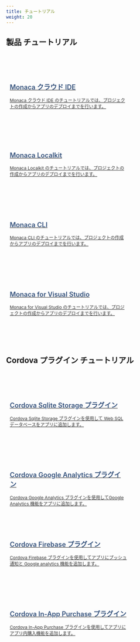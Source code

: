 ```yaml
---
title: チュートリアル
weight: 20
---
```


## 製品 チュートリアル

<div class="container">
    <div class="item">
        <a href="monaca_ide">
            <h3>Monaca クラウド IDE</h3>
            <p>Monaca クラウド IDE のチュートリアルでは、プロジェクトの作成からアプリのデプロイまでを行います。</p>
        </a>
    </div>
    <div class="item">
        <a href="monaca_localkit">
            <h3>Monaca Localkit</h3>
            <p>Monaca Localkit のチュートリアルでは、プロジェクトの作成からアプリのデプロイまでを行います。</p>
        </a>
    </div>
    <div class="item">
        <a href="monaca_cli">
            <h3>Monaca CLI</h3>
            <p>Monaca CLI のチュートリアルでは、プロジェクトの作成からアプリのデプロイまでを行います。</p>
        </a>
    </div>
    <div class="item">
        <a href="monaca_vs">
            <h3>Monaca for Visual Studio</h3>
            <p>Monaca for Visual Studio のチュートリアルでは、プロジェクトの作成からアプリのデプロイまでを行います。</p>
        </a>
    </div>
</div> 

## Cordova プラグイン チュートリアル

<div class="container">
    <div class="item">
        <a href="sqlite">
            <h3>Cordova Sqlite Storage プラグイン</h3>
            <p>Cordova Sqlite Storage プラグインを使用して Web SQL データベースをアプリに追加します。</p>
        </a>
    </div>
    <div class="item">
        <a href="google_analytics">
            <h3>Cordova Google Analytics プラグイン</h3>
            <p>Cordova Google Analytics プラグインを使用してGoogle Analytics 機能をアプリに追加します。</p>
        </a>
    </div>
    <div class="item">
        <a href="firebase">
            <h3>Cordova Firebase プラグイン</h3>
            <p>Cordova Firebase プラグインを使用してアプリにプッシュ通知と Google analytics 機能を追加します。</p>
        </a>
    </div>
    <div class="item">
        <a href="in-app_purchase">
            <h3>Cordova In-App Purchase プラグイン</h3>
            <p>Cordova In-App Purchase プラグインを使用してアプリにアプリ内購入機能を追加します。</p>
        </a>
    </div>
</div> 

<style>
    div.container {
        margin-top: 50px;
        width: 100%;
        display: flex;
        -webkit-flex-flow: row wrap;
        justify-content: space-between;
    }
    
    div.item {
        width: 320px;
        margin: 20px 20px 0 0;
        padding: 10px;
        height: 150px;
        display: block;
    }

    div.item a > p {
        margin: 0;
        color:  #333333;
        font-size: 12px;
        font-weight: 400;
        text-align: left;
    }

    div.item a > h3 {
        margin: 15px 0;
        color:  #35527c;
        font-size: 18px;
        font-weight: 600;
        text-align: left;
        border: none;
    }
    
    div.item:hover {
        box-shadow: 0 2px 1px 0 rgba(0,0,0,0.16), 0 0 0 1px rgba(0,0,0,0.08);
        cursor: hand;
        transition-duration: 200ms;
        transition-property: transform, box-shadow, margin, opacity, width;
        transition-timing-function: cubic-bezier(0.4, 0, 0.2, 1);
        background: rgb(250,250,250);
    } 

    #body-inner > footer {
        display: none;
    }
</style>
